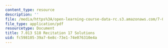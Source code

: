 ```yaml
---
content_type: resource
description: ''
file: /media/https%3A/open-learning-course-data-rc.s3.amazonaws.com/7-013-introductory-biology-spring-2018/fc59810539a76e8c73e174e076310e4a_MIT7_013s18R17S.pdf
file_type: application/pdf
resourcetype: Document
title: 7.013 S18 Recitation 17 Solutions
uid: fc598105-39a7-6e8c-73e1-74e076310e4a
---
```

